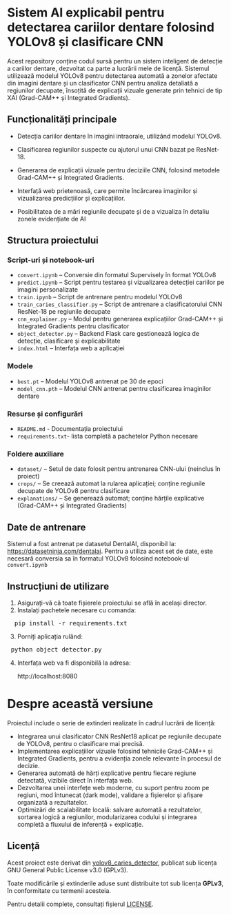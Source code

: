 # Sistem AI explicabil pentru detectarea cariilor dentare folosind YOLOv8 și clasificare CNN

Acest repository conține codul sursă pentru un sistem inteligent de detecție a cariilor dentare, dezvoltat ca parte a lucrării mele de licență. Sistemul utilizează modelul YOLOv8 pentru detectarea automată a zonelor afectate din imagini dentare și un clasificator CNN pentru analiza detaliată a regiunilor decupate, însoțită de explicații vizuale generate prin tehnici de tip XAI (Grad-CAM++ și Integrated Gradients).

## Funcționalități principale

* Detecția cariilor dentare în imagini intraorale, utilizând modelul YOLOv8.

* Clasificarea regiunilor suspecte cu ajutorul unui CNN bazat pe ResNet-18.

* Generarea de explicații vizuale pentru deciziile CNN, folosind metodele Grad-CAM++ și Integrated Gradients.

* Interfață web prietenoasă, care permite încărcarea imaginilor și vizualizarea predicțiilor și explicațiilor.

* Posibilitatea de a mări regiunile decupate și de a vizualiza în detaliu zonele evidențiate de AI
  
## Structura proiectului

### Script-uri și notebook-uri

* `convert.ipynb` – Conversie din formatul Supervisely în format YOLOv8
* `predict.ipynb` – Script pentru testarea și vizualizarea detecției cariilor pe imagini personalizate
* `train.ipynb` – Script de antrenare pentru modelul YOLOv8
* `train_caries_classifier.py` – Script de antrenare a clasificatorului CNN ResNet-18 pe regiunile decupate
* `cnn_explainer.py` – Modul pentru generarea explicațiilor Grad-CAM++ și Integrated Gradients pentru clasificator
* `object_detector.py` – Backend Flask care gestionează logica de detecție, clasificare și explicabilitate
* `index.html` – Interfața web a aplicației

### Modele
  
* `best.pt` – Modelul YOLOv8 antrenat pe 30 de epoci
* `model_cnn.pth` – Modelul CNN antrenat pentru clasificarea imaginilor dentare

### Resurse și configurări

* `README.md` - Documentația proiectului
* `requirements.txt`- lista completă a pachetelor Python necesare

### Foldere auxiliare

* `dataset/` – Setul de date folosit pentru antrenarea CNN-ului (neinclus în proiect)
* `crops/` – Se creează automat la rularea aplicației; conține regiunile decupate de YOLOv8 pentru clasificare
* `explanations/` – Se generează automat; conține hărțile explicative (Grad-CAM++ și Integrated Gradients)
  

## Date de antrenare

Sistemul a fost antrenat pe datasetul DentalAI, disponibil la: https://datasetninja.com/dentalai. Pentru a utiliza acest set de date, este necesară conversia sa în formatul YOLOv8 folosind notebook-ul `convert.ipynb`

## Instrucțiuni de utilizare

1. Asigurați-vă că toate fișierele proiectului se află în același director.
2. Instalați pachetele necesare cu comanda:

<pre>  pip install -r requirements.txt </pre>

3. Porniți aplicația rulând:

<pre> python object_detector.py </pre>


4. Interfața web va fi disponibilă la adresa:
   
   http://localhost:8080

# Despre această versiune

Proiectul include o serie de extinderi realizate în cadrul lucrării de licență:

* Integrarea unui clasificator CNN ResNet18 aplicat pe regiunile decupate de YOLOv8, pentru o clasificare mai precisă.
* Implementarea explicațiilor vizuale folosind tehnicile Grad-CAM++ și Integrated Gradients, pentru a evidenția zonele relevante în procesul de decizie.
* Generarea automată de hărți explicative pentru fiecare regiune detectată, vizibile direct în interfața web.
* Dezvoltarea unei interfețe web moderne, cu suport pentru zoom pe regiuni, mod întunecat (dark mode), validare a fișierelor și afișare organizată a rezultatelor.
* Optimizări de scalabilitate locală: salvare automată a rezultatelor, sortarea logică a regiunilor, modularizarea codului și integrarea completă a fluxului de inferență + explicație.


## Licență

Acest proiect este derivat din [yolov8_caries_detector](https://github.com/andreygermanov/yolov8_caries_detector), publicat sub licența GNU General Public License v3.0 (GPLv3).

Toate modificările și extinderile aduse sunt distribuite tot sub licența **GPLv3**, în conformitate cu termenii acesteia.

Pentru detalii complete, consultați fișierul [LICENSE](./LICENSE).


